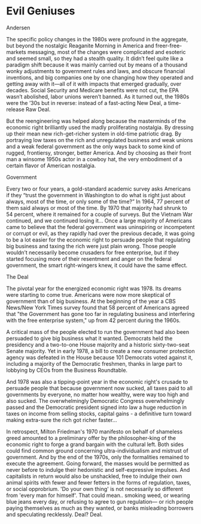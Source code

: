 # Evil Geniuses

Andersen

The specific policy changes in the 1980s were profound in the
aggregate, but beyond the nostalgic Reaganite Morning in America and
freer-free-markets messaging, most of the changes were complicated and
esoteric and seemed small, so they had a stealth quality. It didn’t
feel quite like a paradigm shift because it was mainly carried out by
means of a thousand wonky adjustments to government rules and laws,
and obscure financial inventions, and big companies one by one
changing how they operated and getting away with it—all of it with
impacts that emerged gradually, over decades.  Social Security and
Medicare benefits were not cut, the EPA wasn’t abolished, labor unions
weren’t banned. As it turned out, the 1980s were the ’30s but in
reverse: instead of a fast-acting New Deal, a time-release Raw Deal.

But the reengineering was helped along because the masterminds of the
economic right brilliantly used the madly proliferating nostalgia. By
dressing up their mean new rich-get-richer system in old-time
patriotic drag. By portraying low taxes on the rich and unregulated
business and weak unions and a weak federal government as the only
ways back to some kind of rugged, frontiersy, stronger, better
America. And by choosing as their front man a winsome 1950s actor in a
cowboy hat, the very embodiment of a certain flavor of American
nostalgia.

<a name='gov'></a>

Government

Every two or four years, a gold-standard academic survey asks
Americans if they “trust the government in Washington to do what is
right just about always, most of the time, or only some of the time?”
In 1964, 77 percent of them said always or most of the time. By 1970
that majority had shrunk to 54 percent, where it remained for a couple
of surveys. But the Vietnam War continued, and we continued losing
it...  Once a large majority of Americans came to believe that the
federal government was uninspiring or incompetent or corrupt or evil,
as they rapidly had over the previous decade, it was going to be a lot
easier for the economic right to persuade people that regulating big
business and taxing the rich were just plain wrong. Those people
wouldn’t necessarily become crusaders for free enterprise, but if they
started focusing more of their resentment and anger on the federal
government, the smart right-wingers knew, it could have the same
effect.

<a name='thedeal'></a>

The Deal

The pivotal year for the energized economic right was 1978. Its dreams
were starting to come true. Americans were now more skeptical of
government than of big business. At the beginning of the year a CBS
News/New York Times survey found that 58 percent of Americans agreed
that "the Government has gone too far in regulating business and
interfering with the free enterprise system," up from 42 percent
during the 1960s.

A critical mass of the people elected to run the government had also
been persuaded to give big business what it wanted. Democrats held the
presidency and a two-to-one House majority and a historic
sixty-two-seat Senate majority. Yet in early 1978, a bill to create a
new consumer protection agency was defeated in the House because 101
Democrats voted against it, including a majority of the Democratic
freshmen, thanks in large part to lobbying by CEOs from the Business
Roundtable.

And 1978 was also a tipping-point year in the economic right's crusade
to persuade people that because government now sucked, all taxes paid
to all governments by everyone, no matter how wealthy, were way too
high and also sucked. The overwhelmingly Democratic Congress
overwhelmingly passed and the Democratic president signed into law a
huge reduction in taxes on income from selling stocks, capital gains -
a definitive turn toward making extra-sure the rich got richer
faster...

<a name='bargain'></a>

In retrospect, Milton Friedman's 1970 manifesto on behalf of shameless
greed amounted to a preliminary offer by the philosopher-king of the
economic right to forge a grand bargain with the cultural left. Both
sides could find common ground concerning ultra-individualism and
mistrust of government. And by the end of the 1970s, only the
formalities remained to execute the agreement. Going forward, the
masses would be permitted as never before to indulge their hedonistic
and self-expressive impulses. And capitalists in return would also be
unshackled, free to indulge their own animal spirits with fewer and
fewer fetters in the forms of regulation, taxes, or social
opprobrium. 'Do your own thing' is not necessarily so different from
'every man for himself'. That could mean..  smoking weed, or wearing
blue jeans every day, or refusing to agree to gun regulation— or rich
people paying themselves as much as they wanted, or banks misleading
borrowers and speculating recklessly. Deal? Deal.

